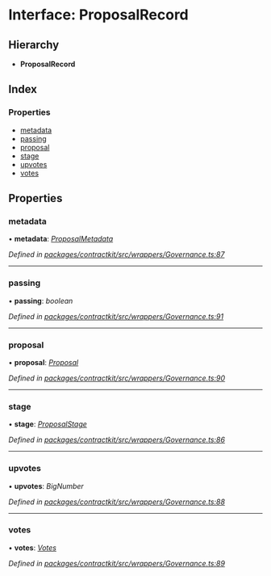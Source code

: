 # Interface: ProposalRecord

## Hierarchy

* **ProposalRecord**

## Index

### Properties

* [metadata](_contractkit_src_wrappers_governance_.proposalrecord.md#metadata)
* [passing](_contractkit_src_wrappers_governance_.proposalrecord.md#passing)
* [proposal](_contractkit_src_wrappers_governance_.proposalrecord.md#proposal)
* [stage](_contractkit_src_wrappers_governance_.proposalrecord.md#stage)
* [upvotes](_contractkit_src_wrappers_governance_.proposalrecord.md#upvotes)
* [votes](_contractkit_src_wrappers_governance_.proposalrecord.md#votes)

## Properties

###  metadata

• **metadata**: *[ProposalMetadata](_contractkit_src_wrappers_governance_.proposalmetadata.md)*

*Defined in [packages/contractkit/src/wrappers/Governance.ts:87](https://github.com/celo-org/celo-monorepo/blob/master/packages/contractkit/src/wrappers/Governance.ts#L87)*

___

###  passing

• **passing**: *boolean*

*Defined in [packages/contractkit/src/wrappers/Governance.ts:91](https://github.com/celo-org/celo-monorepo/blob/master/packages/contractkit/src/wrappers/Governance.ts#L91)*

___

###  proposal

• **proposal**: *[Proposal](../modules/_contractkit_src_wrappers_governance_.md#proposal)*

*Defined in [packages/contractkit/src/wrappers/Governance.ts:90](https://github.com/celo-org/celo-monorepo/blob/master/packages/contractkit/src/wrappers/Governance.ts#L90)*

___

###  stage

• **stage**: *[ProposalStage](../enums/_contractkit_src_wrappers_governance_.proposalstage.md)*

*Defined in [packages/contractkit/src/wrappers/Governance.ts:86](https://github.com/celo-org/celo-monorepo/blob/master/packages/contractkit/src/wrappers/Governance.ts#L86)*

___

###  upvotes

• **upvotes**: *BigNumber*

*Defined in [packages/contractkit/src/wrappers/Governance.ts:88](https://github.com/celo-org/celo-monorepo/blob/master/packages/contractkit/src/wrappers/Governance.ts#L88)*

___

###  votes

• **votes**: *[Votes](_contractkit_src_wrappers_governance_.votes.md)*

*Defined in [packages/contractkit/src/wrappers/Governance.ts:89](https://github.com/celo-org/celo-monorepo/blob/master/packages/contractkit/src/wrappers/Governance.ts#L89)*
